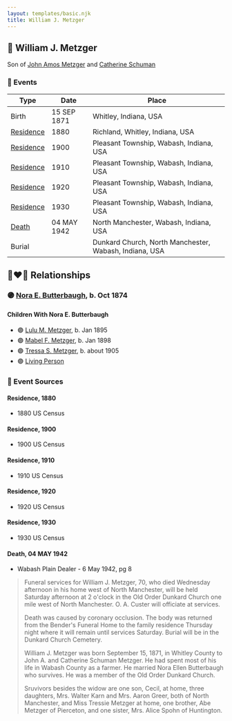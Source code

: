 ```yaml
---
layout: templates/basic.njk
title: William J. Metzger
---
```

## 🔵 William J. Metzger

Son of [John Amos Metzger](/people/2/28893894) and [Catherine Schuman](/people/3/39599940)

### 📆 Events

Type | Date | Place
------ | ------ | ------
Birth | 15 SEP 1871 | Whitley, Indiana, USA
[Residence](#event-cd3d047a-f734-4d74-80a4-ac362daa5912) | 1880 | Richland, Whitley, Indiana, USA
[Residence](#event-d78d30e6-d6f0-4748-81fa-36bb07bd32bd) | 1900 | Pleasant Township, Wabash, Indiana, USA
[Residence](#event-47e9a324-1bc4-4dde-8d61-5546f84592b1) | 1910 | Pleasant Township, Wabash, Indiana, USA
[Residence](#event-317686fd-4127-43d0-bb8b-329f4cdca143) | 1920 | Pleasant Township, Wabash, Indiana, USA
[Residence](#event-b471c03c-8d2e-4f89-b925-a85fe277cb9e) | 1930 | Pleasant Township, Wabash, Indiana, USA
[Death](#event-0da90377-0e30-42ef-bef1-4b27da30c8da) | 04 MAY 1942 | North Manchester, Wabash, Indiana, USA
Burial |  | Dunkard Church, North Manchester, Wabash, Indiana, USA

## 👩‍❤️‍👨 Relationships

### 🟣 [Nora E. Butterbaugh](/people/7/71546258), b. Oct 1874

#### Children With Nora E. Butterbaugh
* 🟣 [Lulu M. Metzger](/people/2/28324145), b. Jan 1895
* 🟣 [Mabel F. Metzger](/people/6/66583980), b. Jan 1898
* 🟣 [Tressa S. Metzger](/people/1/13755640), b. about 1905
* 🟣 [Living Person](/people/2/299104)
### 📰 Event Sources

#### <a id="event-cd3d047a-f734-4d74-80a4-ac362daa5912"></a> Residence, 1880
* 1880 US Census

#### <a id="event-d78d30e6-d6f0-4748-81fa-36bb07bd32bd"></a> Residence, 1900
* 1900 US Census

#### <a id="event-47e9a324-1bc4-4dde-8d61-5546f84592b1"></a> Residence, 1910
* 1910 US Census

#### <a id="event-317686fd-4127-43d0-bb8b-329f4cdca143"></a> Residence, 1920
* 1920 US Census

#### <a id="event-b471c03c-8d2e-4f89-b925-a85fe277cb9e"></a> Residence, 1930
* 1930 US Census

#### <a id="event-0da90377-0e30-42ef-bef1-4b27da30c8da"></a> Death, 04 MAY 1942
* Wabash Plain Dealer  - 6 May 1942, pg 8
>   
  > Funeral services for William J. Metzger, 70, who died Wednesday afternoon in his home west of North Manchester, will be held Saturday afternoon at 2 o'clock in the Old Order Dunkard Church one mile west of North Manchester. O. A. Custer will officiate at services.  
  >   
  > Death was caused by coronary occlusion. The body was returned from the Bender's Funeral Home to the family residence Thursday night where it will remain until services Saturday. Burial will be in the Dunkard Church Cemetery.  
  >   
  > William J. Metzger was born September 15, 1871, in Whitley County to John A. and Catherine Schuman Metzger. He had spent most of his life in Wabash County as a farmer. He married Nora Ellen Butterbaugh who survives. He was a member of the Old Order Dunkard Church.  
  >   
  > Sruvivors besides the widow are one son, Cecil, at home, three daughters, Mrs. Walter Karn and Mrs. Aaron Greer, both of North Manchester, and Miss Tressie Metzger at home, one brother, Abe Metzger of Pierceton, and one sister, Mrs. Alice Spohn of Huntington.
